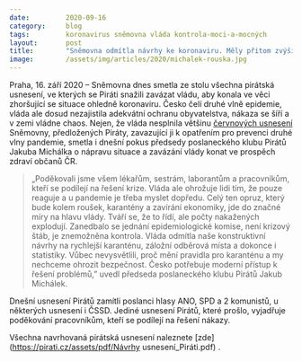 ```yaml
---
date:         2020-09-16
category:     blog
tags:         koronavirus sněmovna vláda kontrola-moci-a-mocných
layout:       post
title:        "Sněmovna odmítla návrhy ke koronaviru. Měly přitom zvýšit ochranu obyvatel"
image:        /assets/img/articles/2020/michalek-rouska.jpg
---
```



Praha, 16. září 2020 – Sněmovna dnes smetla ze stolu všechna pirátská usnesení, ve kterých se Piráti snažili zavázat vládu, aby konala ve věci zhoršující se situace ohledně koronaviru. Česko čelí druhé vlně epidemie, vláda ale dosud nezajistila adekvátní ochranu obyvatelstva, nákaza se šíří a v zemi vládne chaos. Nejen, že vláda nesplnila většinu [červnových usnesení](https://www.pirati.cz/tiskove-zpravy/pirati-prosadili-jedenact-usneseni-k-reseni-koronakrize.html) Sněmovny, předložených Piráty, zavazující ji k opatřením pro prevenci druhé vlny pandemie, smetla i dnešní pokus předsedy poslaneckého klubu Pirátů Jakuba Michálka o nápravu situace a zavázání vlády konat ve prospěch zdraví občanů ČR. 

> „Poděkovali jsme všem lékařům, sestrám, laborantům a pracovníkům, kteří se podílejí na řešení krize. Vláda ale ohrožuje lidi tím, že pouze reaguje a u pandemie je třeba myslet dopředu. Celý ten opruz, který bude kolem roušek, karantény a zavírání ekonomiky, jde do značné míry na hlavu vlády. Tváří se, že to řídí, ale počty nakažených explodují. Zanedbalo se jednání epidemiologické komise, není krizový štáb, je znemožněna kontrola. Vláda odmítla naše konstruktivní návrhy na rychlejší karanténu, záložní odběrová místa a dokonce i statistiky. Vůbec nevysvětlili, proč mění pravidla pro karanténu a my nechceme ohrozit bezpečnost. Česko potřebuje moderní přístup k řešení problémů,” uvedl předseda poslaneckého klubu Pirátů Jakub Michálek. 

Dnešní usnesení Pirátů zamítli poslanci hlasy ANO, SPD a 2 komunistů, u některých usnesení i ČSSD. Jediné usnesení Pirátů, které prošlo, vyjadřuje poděkování pracovníkům, kteří se podílejí na řešení nákazy.


Všechna navrhovaná pirátská usnesení naleznete [zde](https://pirati.cz/assets/pdf/Návrhy usnesení_Piráti.pdf)
.
